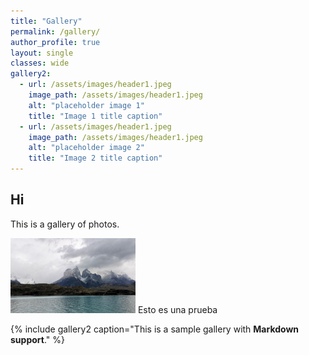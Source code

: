 ```yaml
---
title: "Gallery"
permalink: /gallery/
author_profile: true
layout: single
classes: wide
gallery2:
  - url: /assets/images/header1.jpeg
    image_path: /assets/images/header1.jpeg
    alt: "placeholder image 1"
    title: "Image 1 title caption"
  - url: /assets/images/header1.jpeg
    image_path: /assets/images/header1.jpeg
    alt: "placeholder image 2"
    title: "Image 2 title caption"
---
```



## Hi

This is a gallery of photos.


<img src="/assets/images/header1.jpeg" width="200" />
Esto es una prueba

{% include gallery2 caption="This is a sample gallery with **Markdown support**." %}

